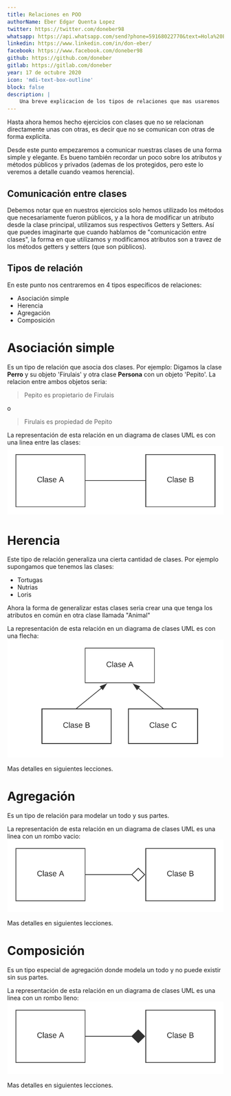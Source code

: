 ```yaml
---
title: Relaciones en POO
authorName: Eber Edgar Quenta Lopez
twitter: https://twitter.com/doneber98
whatsapp: https://api.whatsapp.com/send?phone=59168022770&text=Hola%20Eber
linkedin: https://www.linkedin.com/in/don-eber/
facebook: https://www.facebook.com/doneber98
github: https://github.com/doneber
gitlab: https://gitlab.com/doneber
year: 17 de octubre 2020
icon: 'mdi-text-box-outline'
block: false
description: |
    Una breve explicacion de los tipos de relaciones que mas usaremos
---
```


Hasta ahora hemos hecho ejercicios con clases que no se relacionan directamente unas con otras, es decir que no se comunican con otras de forma explicita. 

Desde este punto empezaremos a comunicar nuestras clases de una forma simple y elegante. Es bueno también recordar un poco sobre los atributos y métodos públicos y privados (ademas de los protegidos, pero este lo veremos a detalle cuando veamos herencia).

## Comunicación entre clases
Debemos notar que en nuestros ejercicios solo hemos utilizado los métodos que necesariamente fueron públicos, y a la hora de modificar un atributo desde la clase principal, utilizamos sus respectivos Getters y Setters. Así que puedes imaginarte que cuando hablamos de "comunicación entre clases", la forma en que utilizamos y modificamos atributos son a travez de los métodos getters y setters (que son públicos).

## Tipos de relación
En este punto nos centraremos en 4 tipos específicos de relaciones:
- Asociación simple
- Herencia
- Agregación
- Composición


# Asociación simple
Es un tipo de relación que asocia dos clases. Por ejemplo:
Digamos la clase **Perro** y su objeto 'Firulais' y otra clase **Persona** con un objeto 'Pepito'. La relacion entre ambos objetos seria:
> Pepito es propietario de Firulais

o

> Firulais es propiedad de Pepito

La representación de esta relación en un diagrama de clases UML es con una linea entre las clases:
![representación de asociación simple](https://raw.githubusercontent.com/doneber/POO/master/Resources/relaciones/asociacion_simple.png)

# Herencia
Este tipo de relación generaliza una cierta cantidad de clases. Por ejemplo supongamos que tenemos las clases:
- Tortugas
- Nutrias
- Loris

Ahora la forma de generalizar estas clases seria crear una que tenga los atributos en común en otra clase llamada "Animal"

La representación de esta relación en un diagrama de clases UML es con una flecha:
![representación de una relación de herencia](https://raw.githubusercontent.com/doneber/POO/master/Resources/relaciones/herencia.png)

Mas detalles en siguientes lecciones.

# Agregación
Es un tipo de relación para modelar un todo y sus partes.

La representación de esta relación en un diagrama de clases UML es una linea con un rombo vacio:
![representación de relación de agregación](https://raw.githubusercontent.com/doneber/POO/master/Resources/relaciones/agregacion.png)

Mas detalles en siguientes lecciones.

# Composición
Es un tipo especial de agregación donde modela un todo y no puede existir sin sus partes.

La representación de esta relación en un diagrama de clases UML es una linea con un rombo lleno:
![representación de relación de composición](https://raw.githubusercontent.com/doneber/POO/master/Resources/relaciones/composicion.png)

Mas detalles en siguientes lecciones.